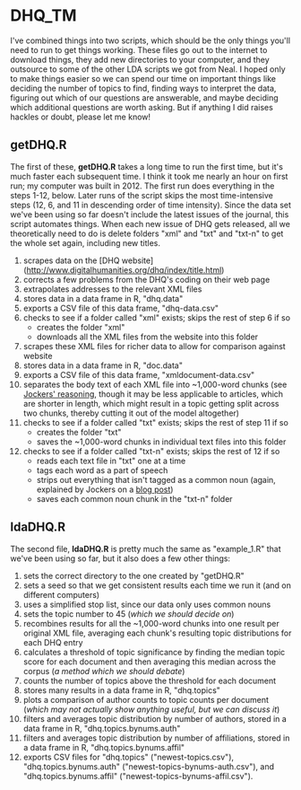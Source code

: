 # DHQ_TM
I've combined things into two scripts, which should be the only things you'll need to run to get things working. These files go out to the internet to download things, they add new directories to your computer, and they outsource to some of the other LDA scripts we got from Neal. I hoped only to make things easier so we can spend our time on important things like deciding the number of topics to find, finding ways to interpret the data, figuring out which of our questions are answerable, and maybe deciding which additional questions are worth asking. But if anything I did raises hackles or doubt, please let me know!

## getDHQ.R
The first of these, **getDHQ.R** takes a long time to run the first time, but it's much faster each subsequent time. I think it took me nearly an hour on first run; my computer was built in 2012. The first run does everything in the steps 1-12, below. Later runs of the script skips the most time-intensive steps (12, 6, and 11 in descending order of time intensity). Since the data set we've been using so far doesn't include the latest issues of the journal, this script automates things. When each new issue of DHQ gets released, all we theoretically need to do is delete folders "xml" and "txt" and "txt-n" to get the whole set again, including new titles.

1. scrapes data on the [DHQ website] (http://www.digitalhumanities.org/dhq/index/title.html)
2. corrects a few problems from the DHQ's coding on their web page
3. extrapolates addresses to the relevant XML files
4. stores data in a data frame in R, "dhq.data"
5. exports a CSV file of this data frame, "dhq-data.csv"
6. checks to see if a folder called "xml" exists; skips the rest of step 6 if so
	- creates the folder "xml"
	- downloads all the XML files from the website into this folder
7. scrapes these XML files for richer data to allow for comparison against website
8. stores data in a data frame in R, "doc.data"
9. exports a CSV file of this data frame, "xmldocument-data.csv"
10. separates the body text of each XML file into ~1,000-word chunks (see [Jockers' reasoning](http://www.matthewjockers.net/2013/04/12/secret-recipe-for-topic-modeling-themes/), though it may be less applicable to articles, which are shorter in length, which might result in a topic getting split across two chunks, thereby cutting it out of the model altogether)
11. checks to see if a folder called "txt" exists; skips the rest of step 11 if so
	- creates the folder "txt"
	- saves the ~1,000-word chunks in individual text files into this folder
12. checks to see if a folder called "txt-n" exists; skips the rest of 12 if so
	- reads each text file in "txt" one at a time
	- tags each word as a part of speech
	- strips out everything that isn't tagged as a common noun (again, explained by Jockers on a [blog post](http://www.matthewjockers.net/2013/04/12/secret-recipe-for-topic-modeling-themes/))
	- saves each common noun chunk in the "txt-n" folder

## ldaDHQ.R
The second file, **ldaDHQ.R** is pretty much the same as "example_1.R" that we've been using so far, but it also does a few other things:

1. sets the correct directory to the one created by "getDHQ.R"
2. sets a seed so that we get consistent results each time we run it (and on different computers)
3. uses a simplified stop list, since our data only uses common nouns
4. sets the topic number to 45 (*which we should decide on*)
5. recombines results for all the ~1,000-word chunks into one result per original XML file, averaging each chunk's resulting topic distributions for each DHQ entry
6. calculates a threshold of topic significance by finding the median topic score for each document and then averaging this median across the corpus (*a method which we should debate*)
7. counts the number of topics above the threshold for each document 
8. stores many results in a data frame in R, "dhq.topics"
9. plots a comparison of author counts to topic counts per document (*which may not actually show anything useful, but we can discuss it*)
10. filters and averages topic distribution by number of authors, stored in a data frame in R, "dhq.topics.bynums.auth"
11. filters and averages topic distribution by number of affiliations, stored in a data frame in R, "dhq.topics.bynums.affil"
12. exports CSV files for "dhq.topics" ("newest-topics.csv"), "dhq.topics.bynums.auth" ("newest-topics-bynums-auth.csv"), and "dhq.topics.bynums.affil" ("newest-topics-bynums-affil.csv").
